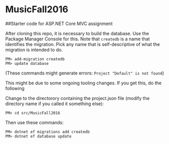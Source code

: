 # MusicFall2016

##Starter code for ASP.NET Core MVC assignment

After cloning this repo, it is necessary to build the database. Use the Package Manager Console for this. Note that `createdb` is a name that identifies the migration. Pick any name that is self-descriptive of what the migration is intended to do.

    PM> add-migration createdb
    PM> update database

(These commands might generate errors: `Project "Default" is not found`)

This might be due to some ongoing tooling changes. If you get this, do the following

Change to the directorory containing the project.json file (modify the directory name if you called it something else):

    PM> cd src/MusicFall2016

Then use these commands:

    PM> dotnet ef migrations add createdb
    PM> dotnet ef database update
